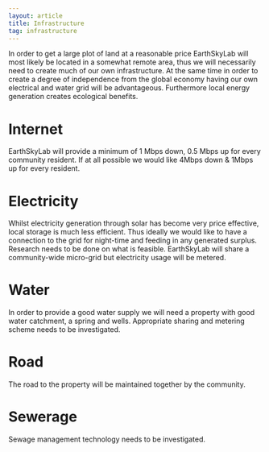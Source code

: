 ```yaml
---
layout: article
title: Infrastructure
tag: infrastructure
---
```

In order to get a large plot of land at a reasonable price EarthSkyLab will most likely be located in a somewhat remote area, thus we will necessarily need to create much of our own infrastructure. At the same time in order to create a degree of independence from the global economy having our own electrical and water grid will be advantageous. Furthermore local energy generation creates ecological benefits.
 
# Internet 
EarthSkyLab will provide a minimum of 1 Mbps down, 0.5 Mbps up for every community resident. If at all possible we would like 4Mbps down & 1Mbps up for every resident.

# Electricity
Whilst electricity generation through solar has become very price effective, local storage is much less efficient. Thus ideally we would like to have a connection to the grid for night-time and feeding in any generated surplus. Research needs to be done on what is feasible.
EarthSkyLab will share a community-wide micro-grid but electricity usage will be metered. 

# Water
In order to provide a good water supply we will need a property with good water catchment, a spring and wells. Appropriate sharing and metering scheme needs to be investigated.

# Road 
The road to the property will be maintained together by the community.

# Sewerage 
Sewage management technology needs to be investigated.
